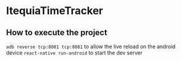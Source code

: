 # ItequiaTimeTracker

## How to execute the project

`adb reverse tcp:8081 tcp:8081` to allow the live reload on the android device
`react-native run-android` to start the dev server
